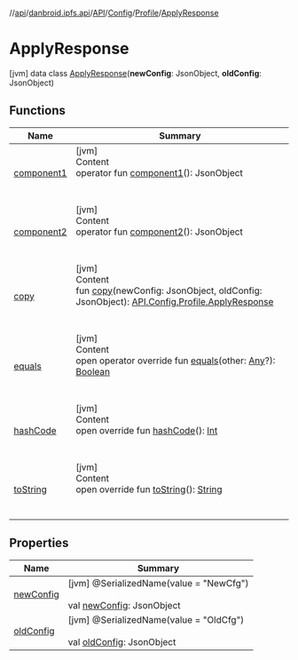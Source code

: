 //[api](../../../../../index.md)/[danbroid.ipfs.api](../../../../index.md)/[API](../../../index.md)/[Config](../../index.md)/[Profile](../index.md)/[ApplyResponse](index.md)



# ApplyResponse  
 [jvm] data class [ApplyResponse](index.md)(**newConfig**: JsonObject, **oldConfig**: JsonObject)   


## Functions  
  
|  Name|  Summary| 
|---|---|
| [component1](component1.md)| [jvm]  <br>Content  <br>operator fun [component1](component1.md)(): JsonObject  <br><br><br>
| [component2](component2.md)| [jvm]  <br>Content  <br>operator fun [component2](component2.md)(): JsonObject  <br><br><br>
| [copy](copy.md)| [jvm]  <br>Content  <br>fun [copy](copy.md)(newConfig: JsonObject, oldConfig: JsonObject): [API.Config.Profile.ApplyResponse](index.md)  <br><br><br>
| [equals](../../../../-ok-http-call-executor/-companion/index.md#kotlin/Any/equals/#kotlin.Any?/PointingToDeclaration/)| [jvm]  <br>Content  <br>open operator override fun [equals](../../../../-ok-http-call-executor/-companion/index.md#kotlin/Any/equals/#kotlin.Any?/PointingToDeclaration/)(other: [Any](https://kotlinlang.org/api/latest/jvm/stdlib/kotlin/-any/index.html)?): [Boolean](https://kotlinlang.org/api/latest/jvm/stdlib/kotlin/-boolean/index.html)  <br><br><br>
| [hashCode](../../../../-ok-http-call-executor/-companion/index.md#kotlin/Any/hashCode/#/PointingToDeclaration/)| [jvm]  <br>Content  <br>open override fun [hashCode](../../../../-ok-http-call-executor/-companion/index.md#kotlin/Any/hashCode/#/PointingToDeclaration/)(): [Int](https://kotlinlang.org/api/latest/jvm/stdlib/kotlin/-int/index.html)  <br><br><br>
| [toString](../../../../-ok-http-call-executor/-companion/index.md#kotlin/Any/toString/#/PointingToDeclaration/)| [jvm]  <br>Content  <br>open override fun [toString](../../../../-ok-http-call-executor/-companion/index.md#kotlin/Any/toString/#/PointingToDeclaration/)(): [String](https://kotlinlang.org/api/latest/jvm/stdlib/kotlin/-string/index.html)  <br><br><br>


## Properties  
  
|  Name|  Summary| 
|---|---|
| [newConfig](index.md#danbroid.ipfs.api/API.Config.Profile.ApplyResponse/newConfig/#/PointingToDeclaration/)|  [jvm] @SerializedName(value = "NewCfg")  <br>  <br>val [newConfig](index.md#danbroid.ipfs.api/API.Config.Profile.ApplyResponse/newConfig/#/PointingToDeclaration/): JsonObject   <br>
| [oldConfig](index.md#danbroid.ipfs.api/API.Config.Profile.ApplyResponse/oldConfig/#/PointingToDeclaration/)|  [jvm] @SerializedName(value = "OldCfg")  <br>  <br>val [oldConfig](index.md#danbroid.ipfs.api/API.Config.Profile.ApplyResponse/oldConfig/#/PointingToDeclaration/): JsonObject   <br>

